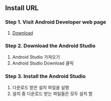 ## Install URL
### Step 1. Visit Android Developer web page
1. [Download](https://developer.android.com/index.html)

### Step 2. Download the Android Studio
1. Android Studio 가져오기
2. Android Studio Download 클릭

### Step 3. Install the Android Studio
1. 다운로드 받은 설치 파일을 실행
2. 설치 중 다운로드 받는 파일들은 모두 설치 함
